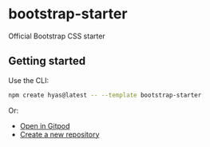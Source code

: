 # bootstrap-starter
Official Bootstrap CSS starter

## Getting started

Use the CLI:

```bash
npm create hyas@latest -- --template bootstrap-starter
```

Or:
- [Open in Gitpod](gitpod.io/#https://github.com/gethyas/bootstrap-starter)
- [Create a new repository](https://github.com/gethyas/bootstrap-starter/generate)
